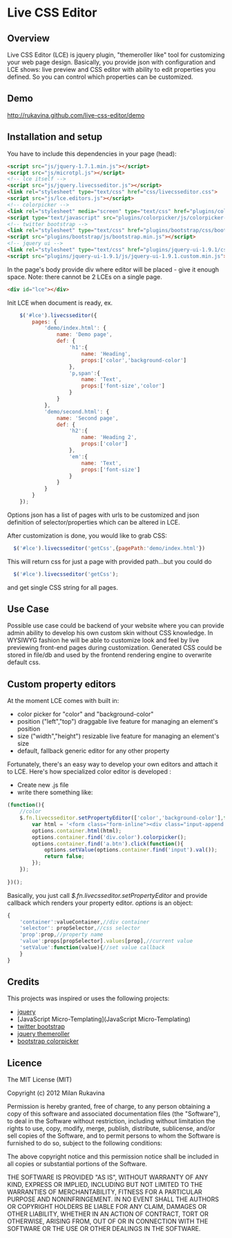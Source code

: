 # Live CSS Editor

## Overview

Live CSS Editor (LCE) is jquery plugin, "themeroller like" tool for customizing your web page design. Basically, you provide json with configuration and LCE shows: live preview and CSS editor with ability to edit properties you defined. So you can control which properties can be customized.

## Demo

http://rukavina.github.com/live-css-editor/demo

## Installation and setup

You have to include this dependencies in your page (head):

```html
<script src="js/jquery-1.7.1.min.js"></script>
<script src="js/microtpl.js"></script>
<!-- lce itself -->
<script src="js/jquery.livecsseditor.js"></script>
<link rel="stylesheet" type="text/css" href="css/livecsseditor.css">
<script src="js/lce.editors.js"></script>
<!-- colorpicker -->
<link rel="stylesheet" media="screen" type="text/css" href="plugins/colorpicker/css/colorpicker-bootstrap.css"/>
<script type="text/javascript" src="plugins/colorpicker/js/colorpicker-bootstrap.js"></script>
<!-- twitter bootstrap -->
<link rel="stylesheet" type="text/css" href="plugins/bootstrap/css/bootstrap.min.css"  media="screen">
<script src="plugins/bootstrap/js/bootstrap.min.js"></script>
<!-- jquery ui -->
<link rel="stylesheet" type="text/css" href="plugins/jquery-ui-1.9.1/css/smoothness/jquery-ui-1.9.1.custom.min.css"  media="screen">
<script src="plugins/jquery-ui-1.9.1/js/jquery-ui-1.9.1.custom.min.js"></script>             
```

In the page's body provide div where editor will be placed - give it enough space. Note: there cannot be 2 LCEs on a single page.

```html
<div id="lce"></div> 
```

Init LCE when document is ready, ex.

```javascript
    $('#lce').livecsseditor({
        pages: {
            'demo/index.html': {
                name: 'Demo page',
                def: {
                    'h1':{
                        name: 'Heading',
                        props:['color','background-color']
                    },
                    'p,span':{
                        name: 'Text',
                        props:['font-size','color']
                    }            
                }
            },
            'demo/second.html': {
                name: 'Second page',
                def: {
                    'h2':{
                        name: 'Heading 2',
                        props:['color']
                    },
                    'em':{
                        name: 'Text',
                        props:['font-size']
                    }            
                }
            }
        }
    });
```

Options json has a list of pages with urls to be customized and json definition of selector/properties which can be altered in LCE.

After customization is done, you would like to grab CSS:

```javascript
  $('#lce').livecsseditor('getCss',{pagePath:'demo/index.html'})
```

This will return css for just a page with provided path...but you could do

```javascript
  $('#lce').livecsseditor('getCss');
```

and get single CSS string for all pages.

## Use Case

Possible use case could be backend of your website where you can provide admin ability to develop his own custom skin without CSS knowledge. In WYSIWYG fashion he will be able to customize look and feel by live previewing front-end pages during customization.
Generated CSS could be stored in file/db and used by the frontend rendering engine to overwrite default css.

## Custom property editors

At the moment LCE comes with built in:
* color picker for "color" and "background-color"
* position ("left","top") draggable live feature for managing an element's position
* size ("width","height") resizable live feature for managing an element's size
* default, fallback generic editor for any other property

Fortunately, there's an easy way to develop your own editors and attach it to LCE. Here's how specialized color editor is developed :

* Create new .js file
* write there something like:

```javascript
(function(){
    //color
    $.fn.livecsseditor.setPropertyEditor(['color','background-color'],function colorEditorCallback(options){
        var html = '<form class="form-inline"><div class="input-append color" data-color="' + options.value + '" data-color-format="rgb"><input type="text" value="' + options.value + '" /><span class="add-on"><i style="background-color: ' + options.value + '"></i></span></div><a class="btn" href="#"><i class=" icon-ok"></i></a></form>';
        options.container.html(html);
        options.container.find('div.color').colorpicker();
        options.container.find('a.btn').click(function(){
            options.setValue(options.container.find('input').val());
            return false; 
        });        
    });  
    
})();
```

Basically, you just call *$.fn.livecsseditor.setPropertyEditor* and provide callback which renders your property editor. *options* is an object:

```javascript
{
    'container':valueContainer,//div container
    'selector': propSelector,//css selector
    'prop':prop,//property name
    'value':props[propSelector].values[prop],//current value
    'setValue':function(value){//set value callback
    }
}
```

## Credits

This projects was inspired or uses the following projects:

* [jquery](http://jquery.com/)
* [JavaScript Micro-Templating](JavaScript Micro-Templating)
* [twitter bootstrap](http://twitter.github.com/bootstrap/)
* [jquery themeroller](http://jqueryui.com/themeroller/)
* [bootstrap colorpicker](http://www.eyecon.ro/bootstrap-colorpicker)

## Licence

The MIT License (MIT)

Copyright (c) 2012 Milan Rukavina

Permission is hereby granted, free of charge, to any person obtaining a copy of this software and associated documentation files (the "Software"), to deal in the Software without restriction, including without limitation the rights to use, copy, modify, merge, publish, distribute, sublicense, and/or sell copies of the Software, and to permit persons to whom the Software is furnished to do so, subject to the following conditions:

The above copyright notice and this permission notice shall be included in all copies or substantial portions of the Software.

THE SOFTWARE IS PROVIDED "AS IS", WITHOUT WARRANTY OF ANY KIND, EXPRESS OR IMPLIED, INCLUDING BUT NOT LIMITED TO THE WARRANTIES OF MERCHANTABILITY, FITNESS FOR A PARTICULAR PURPOSE AND NONINFRINGEMENT. IN NO EVENT SHALL THE AUTHORS OR COPYRIGHT HOLDERS BE LIABLE FOR ANY CLAIM, DAMAGES OR OTHER LIABILITY, WHETHER IN AN ACTION OF CONTRACT, TORT OR OTHERWISE, ARISING FROM, OUT OF OR IN CONNECTION WITH THE SOFTWARE OR THE USE OR OTHER DEALINGS IN THE SOFTWARE.
